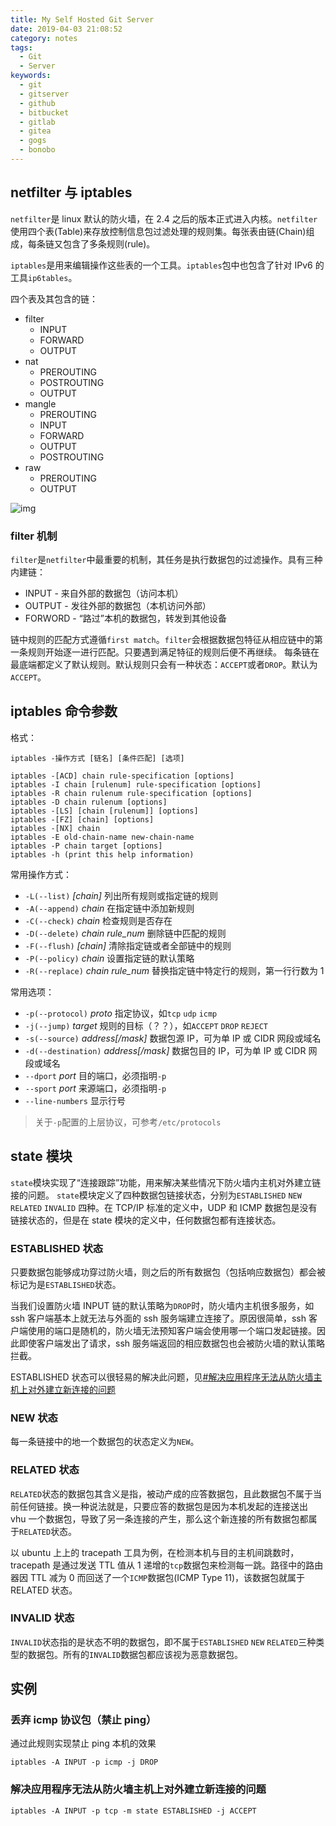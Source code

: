 ```yaml
---
title: My Self Hosted Git Server
date: 2019-04-03 21:08:52
category: notes
tags:
  - Git
  - Server
keywords:
  - git
  - gitserver
  - github
  - bitbucket
  - gitlab
  - gitea
  - gogs
  - bonobo
---
```


## netfilter 与 iptables

`netfilter`是 linux 默认的防火墙，在 2.4 之后的版本正式进入内核。`netfilter` 使用四个表(Table)来存放控制信息包过滤处理的规则集。每张表由链(Chain)组成，每条链又包含了多条规则(rule)。

`iptables`是用来编辑操作这些表的一个工具。`iptables`包中也包含了针对 IPv6 的工具`ip6tables`。

四个表及其包含的链：

<!-- more -->

- filter
  - INPUT
  - FORWARD
  - OUTPUT
- nat
  - PREROUTING
  - POSTROUTING
  - OUTPUT
- mangle
  - PREROUTING
  - INPUT
  - FORWARD
  - OUTPUT
  - POSTROUTING
- raw
  - PREROUTING
  - OUTPUT

![img](/img/2016-11-29-iptables-usage_1.png)

### filter 机制

`filter`是`netfilter`中最重要的机制，其任务是执行数据包的过滤操作。具有三种内建链：

- INPUT - 来自外部的数据包（访问本机）
- OUTPUT - 发往外部的数据包（本机访问外部）
- FORWORD - “路过”本机的数据包，转发到其他设备

链中规则的匹配方式遵循`first match`。`filter`会根据数据包特征从相应链中的第一条规则开始逐一进行匹配。只要遇到满足特征的规则后便不再继续。
每条链在最底端都定义了默认规则。默认规则只会有一种状态：`ACCEPT`或者`DROP`。默认为`ACCEPT`。

## iptables 命令参数

格式：

```
iptables -操作方式 [链名] [条件匹配] [选项]

iptables -[ACD] chain rule-specification [options]
iptables -I chain [rulenum] rule-specification [options]
iptables -R chain rulenum rule-specification [options]
iptables -D chain rulenum [options]
iptables -[LS] [chain [rulenum]] [options]
iptables -[FZ] [chain] [options]
iptables -[NX] chain
iptables -E old-chain-name new-chain-name
iptables -P chain target [options]
iptables -h (print this help information)

```

常用操作方式：

- `-L(--list)` _[chain]_ 列出所有规则或指定链的规则
- `-A(--append)` _chain_ 在指定链中添加新规则
- `-C(--check)` _chain_ 检查规则是否存在
- `-D(--delete)` _chain rule_num_ 删除链中匹配的规则
- `-F(--flush)` _[chain]_ 清除指定链或者全部链中的规则
- `-P(--policy)` _chain_ 设置指定链的默认策略
- `-R(--replace)` _chain rule_num_ 替换指定链中特定行的规则，第一行行数为 1

常用选项：

- `-p(--protocol)` _proto_ 指定协议，如`tcp` `udp` `icmp`
- `-j(--jump)` _target_ 规则的目标（？？），如`ACCEPT` `DROP` `REJECT`
- `-s(--source)` _address[/mask]_ 数据包源 IP，可为单 IP 或 CIDR 网段或域名
- `-d(--destination)` _address[/mask]_ 数据包目的 IP，可为单 IP 或 CIDR 网段或域名
- `--dport` _port_ 目的端口，必须指明`-p`
- `--sport` _port_ 来源端口，必须指明`-p`
- `--line-numbers` 显示行号

> 关于`-p`配置的上层协议，可参考`/etc/protocols`

## state 模块

`state`模块实现了“连接跟踪”功能，用来解决某些情况下防火墙内主机对外建立链接的问题。
`state`模块定义了四种数据包链接状态，分别为`ESTABLISHED` `NEW` `RELATED` `INVALID` 四种。在 TCP/IP 标准的定义中，UDP 和 ICMP 数据包是没有链接状态的，但是在 state 模块的定义中，任何数据包都有连接状态。

### ESTABLISHED 状态

只要数据包能够成功穿过防火墙，则之后的所有数据包（包括响应数据包）都会被标记为是`ESTABLISHED`状态。

当我们设置防火墙 INPUT 链的默认策略为`DROP`时，防火墙内主机很多服务，如 ssh 客户端基本上就无法与外面的 ssh 服务端建立连接了。原因很简单，ssh 客户端使用的端口是随机的，防火墙无法预知客户端会使用哪一个端口发起链接。因此即使客户端发出了请求，ssh 服务端返回的相应数据包也会被防火墙的默认策略拦截。

ESTABLISHED 状态可以很轻易的解决此问题，见[#解决应用程序无法从防火墙主机上对外建立新连接的问题](#解决应用程序无法从防火墙主机上对外建立新连接的问题)

### NEW 状态

每一条链接中的地一个数据包的状态定义为`NEW`。

### RELATED 状态

`RELATED`状态的数据包其含义是指，被动产成的应答数据包，且此数据包不属于当前任何链接。换一种说法就是，只要应答的数据包是因为本机发起的连接送出 vhu 一个数据包，导致了另一条连接的产生，那么这个新连接的所有数据包都属于`RELATED`状态。

以 ubuntu 上上的 tracepath 工具为例，在检测本机与目的主机间跳数时，tracepath 是通过发送 TTL 值从 1 递增的`tcp`数据包来检测每一跳。路径中的路由器因 TTL 减为 0 而回送了一个`ICMP`数据包(ICMP Type 11)，该数据包就属于 RELATED 状态。

### INVALID 状态

`INVALID`状态指的是状态不明的数据包，即不属于`ESTABLISHED` `NEW` `RELATED`三种类型的数据包。所有的`INVALID`数据包都应该视为恶意数据包。

## 实例

### 丢弃 icmp 协议包（禁止 ping）

通过此规则实现禁止 ping 本机的效果

```
iptables -A INPUT -p icmp -j DROP
```

### 解决应用程序无法从防火墙主机上对外建立新连接的问题

```
iptables -A INPUT -p tcp -m state ESTABLISHED -j ACCEPT
```
